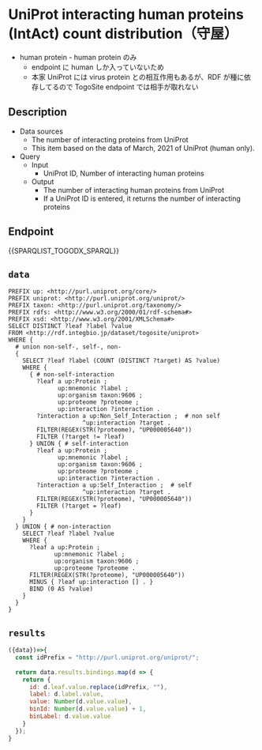 # UniProt interacting human proteins (IntAct) count distribution（守屋）

- human protein - human protein のみ
  - endpoint に human しか入っていないため
  - 本家 UniProt には virus protein との相互作用もあるが、RDF が種に依存してるので TogoSite endpoint では相手が取れない

## Description

- Data sources
    - The number of interacting proteins from UniProt
    - This item based on the data of March, 2021 of UniProt (human only).
- Query
    - Input
        - UniProt ID, Number of interacting human proteins
    - Output
        - The number of interacting human proteins from UniProt
        - If a UniProt ID is entered, it returns the number of interacting proteins

## Endpoint
{{SPARQLIST_TOGODX_SPARQL}}

## `data`
```sparql
PREFIX up: <http://purl.uniprot.org/core/>
PREFIX uniprot: <http://purl.uniprot.org/uniprot/>
PREFIX taxon: <http://purl.uniprot.org/taxonomy/>
PREFIX rdfs: <http://www.w3.org/2000/01/rdf-schema#>
PREFIX xsd: <http://www.w3.org/2001/XMLSchema#>
SELECT DISTINCT ?leaf ?label ?value
FROM <http://rdf.integbio.jp/dataset/togosite/uniprot>
WHERE {
  # union non-self-, self-, non-
  {
    SELECT ?leaf ?label (COUNT (DISTINCT ?target) AS ?value)
    WHERE {
      { # non-self-interaction
        ?leaf a up:Protein ;
              up:mnemonic ?label ;
              up:organism taxon:9606 ;
              up:proteome ?proteome ;
              up:interaction ?interaction .
        ?interaction a up:Non_Self_Interaction ;  # non self
                     ^up:interaction ?target .
        FILTER(REGEX(STR(?proteome), "UP000005640"))
        FILTER (?target != ?leaf)
      } UNION { # self-interaction
        ?leaf a up:Protein ;
              up:mnemonic ?label ;
              up:organism taxon:9606 ;
              up:proteome ?proteome ;
              up:interaction ?interaction .
        ?interaction a up:Self_Interaction ;  # self
                     ^up:interaction ?target .
        FILTER(REGEX(STR(?proteome), "UP000005640"))
        FILTER (?target = ?leaf)
      } 
    }
  } UNION { # non-interaction
    SELECT ?leaf ?label ?value
    WHERE {
      ?leaf a up:Protein ;
             up:mnemonic ?label ;
             up:organism taxon:9606 ;
             up:proteome ?proteome .
      FILTER(REGEX(STR(?proteome), "UP000005640"))    
      MINUS { ?leaf up:interaction [] . }   
      BIND (0 AS ?value)
    }
  }
}
```

## `results`

```javascript
({data})=>{
  const idPrefix = "http://purl.uniprot.org/uniprot/";
  
  return data.results.bindings.map(d => {
    return {
      id: d.leaf.value.replace(idPrefix, ""),
      label: d.label.value,
      value: Number(d.value.value),
      binId: Number(d.value.value) + 1,
      binLabel: d.value.value
    }
  });
}
```